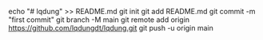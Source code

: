 echo "# lqdung" >> README.md
git init
git add README.md
git commit -m "first commit"
git branch -M main
git remote add origin https://github.com/lqdungdt/lqdung.git
git push -u origin main
